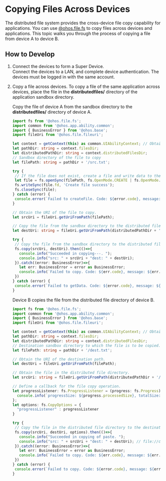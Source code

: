 # Copying Files Across Devices

The distributed file system provides the cross-device file copy capability for applications. You can use [@ohos.file.fs](../reference/apis-core-file-kit/js-apis-file-fs.md) to copy files across devices and applications. This topic walks you through the process of copying a file from device A to device B.

## How to Develop

1. Connect the devices to form a Super Device.<br>
   Connect the devices to a LAN, and complete device authentication. The devices must be logged in with the same account.

2. Copy a file across devices. To copy a file of the same application across devices, place the file in the **distributedfiles/** directory of the application sandbox directory.

   Copy the file of device A from the sandbox directory to the **distributedfiles/** directory of device A.

   ```ts
   import fs from '@ohos.file.fs';
   import common from '@ohos.app.ability.common';
   import { BusinessError } from '@ohos.base';
   import fileUri from '@ohos.file.fileuri';

   let context = getContext(this) as common.UIAbilityContext; // Obtain the UIAbilityContext of device A.
   let pathDir: string = context.filesDir;
   let distributedPathDir: string = context.distributedFilesDir;
   // Sandbox directory of the file to copy
   let filePath: string = pathDir + '/src.txt';
   
   try {
    // If the file does not exist, create a file and write data to the file created.
    let file = fs.openSync(filePath, fs.OpenMode.CREATE | fs.OpenMode.READ_WRITE);
    fs.writeSync(file.fd, 'Create file success');
    fs.closeSync(file);
   } catch (error) {
    console.error(`Failed to createFile. Code: ${error.code}, message: ${error.message}`);
   }

   // Obtain the URI of the file to copy.
   let srcUri = fileUri.getUriFromPath(filePath);
   
   // Copy the file from the sandbox directory to the distributed file directory.
   let destUri: string = fileUri.getUriFromPath(distributedPathDir + '/src.txt');

   try {
    // Copy the file from the sandbox directory to the distributed file directory.
    fs.copy(srcUri, destUri).then(()=>{
      console.info("Succeeded in copying---. ");
      console.info("src: " + srcUri + "dest: " + destUri);
    }).catch((error: BusinessError)=>{
      let err: BusinessError = error as BusinessError;
      console.info(`Failed to copy. Code: ${err.code}, message: ${err.message}`);
    })
   } catch (error) {
    console.error(`Failed to getData. Code: ${error.code}, message: ${error.message}`);
   }
   ```

   Device B copies the file from the distributed file directory of device B.

   ```ts
   import fs from '@ohos.file.fs';
   import common from '@ohos.app.ability.common';
   import { BusinessError } from '@ohos.base';
   import fileUri from '@ohos.file.fileuri';

   let context = getContext(this) as common.UIAbilityContext; // Obtain the UIAbilityContext of device B.
   let pathDir: string = context.filesDir;
   let distributedPathDir: string = context.distributedFilesDir;
   // Destination sandbox directory to which the file is to be copied.
   let filePath: string = pathDir + '/dest.txt';

   // Obtain the URI of the destination path.
   let destUri = fileUri.getUriFromPath(filePath);

   // Obtain the file in the distributed file directory.
   let srcUri: string = fileUri.getUriFromPath(distributedPathDir + '/src.txt');

   // Define a callback for the file copy operation.
   let progressListener: fs.ProgressListener = (progress: fs.Progress) => {
     console.info(`progressSize: ${progress.processedSize}, totalSize: ${progress.totalSize}`);
   };
   let options: fs.CopyOptions = {
     "progressListener" : progressListener
   }

   try {
    // Copy the file in the distributed file directory to the destination sandbox directory.
    fs.copy(srcUri, destUri, options).then(()=>{
      console.info("Succeeded in copying of paste. ");
      console.info("src: " + srcUri + "dest: " + destUri); // file://com.example.myapplication/data/storage/el2/distributedfiles/src.txt
    }).catch((error: BusinessError)=>{
      let err: BusinessError = error as BusinessError;
      console.info(`Failed to copy. Code: ${err.code}, message: ${err.message}`);
    })
   } catch (error) {
    console.error(`Failed to copy. Code: ${error.code}, message: ${error.message}`);
   }
   ```

